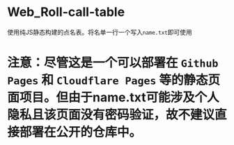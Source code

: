 # Web_Roll-call-table
使用纯JS静态构建的点名表。将名单一行一个写入`name.txt`即可使用

# 注意：尽管这是一个可以部署在 `Github Pages` 和 `Cloudflare Pages` 等的静态页面项目。但由于**name.txt**可能涉及个人隐私且该页面没有密码验证，故不建议直接部署在公开的仓库中。